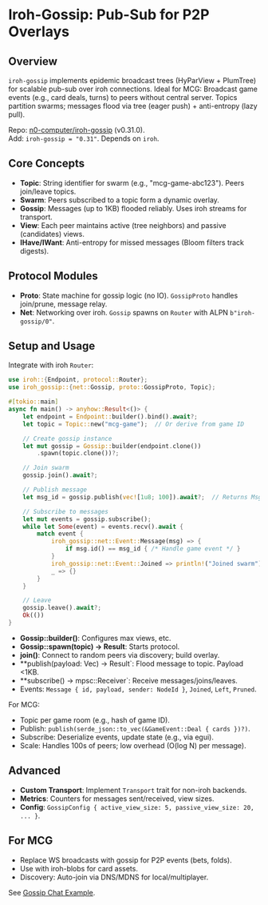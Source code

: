 # Iroh-Gossip: Pub-Sub for P2P Overlays

## Overview
`iroh-gossip` implements epidemic broadcast trees (HyParView + PlumTree) for scalable pub-sub over iroh connections. Ideal for MCG: Broadcast game events (e.g., card deals, turns) to peers without central server. Topics partition swarms; messages flood via tree (eager push) + anti-entropy (lazy pull).

Repo: [n0-computer/iroh-gossip](https://github.com/n0-computer/iroh-gossip) (v0.31.0).  
Add: `iroh-gossip = "0.31"`. Depends on `iroh`.

## Core Concepts
- **Topic**: String identifier for swarm (e.g., "mcg-game-abc123"). Peers join/leave topics.
- **Swarm**: Peers subscribed to a topic form a dynamic overlay.
- **Gossip**: Messages (up to 1KB) flooded reliably. Uses iroh streams for transport.
- **View**: Each peer maintains active (tree neighbors) and passive (candidates) views.
- **IHave/IWant**: Anti-entropy for missed messages (Bloom filters track digests).

## Protocol Modules
- **Proto**: State machine for gossip logic (no IO). `GossipProto` handles join/prune, message relay.
- **Net**: Networking over iroh. `Gossip` spawns on `Router` with ALPN `b"iroh-gossip/0"`.

## Setup and Usage
Integrate with iroh `Router`:

```rust
use iroh::{Endpoint, protocol::Router};
use iroh_gossip::{net::Gossip, proto::GossipProto, Topic};

#[tokio::main]
async fn main() -> anyhow::Result<()> {
    let endpoint = Endpoint::builder().bind().await?;
    let topic = Topic::new("mcg-game");  // Or derive from game ID

    // Create gossip instance
    let mut gossip = Gossip::builder(endpoint.clone())
        .spawn(topic.clone())?;

    // Join swarm
    gossip.join().await?;

    // Publish message
    let msg_id = gossip.publish(vec![1u8; 100]).await?;  // Returns MsgId (BLAKE3 hash)

    // Subscribe to messages
    let mut events = gossip.subscribe();
    while let Some(event) = events.recv().await {
        match event {
            iroh_gossip::net::Event::Message(msg) => {
                if msg.id() == msg_id { /* Handle game event */ }
            }
            iroh_gossip::net::Event::Joined => println!("Joined swarm"),
            _ => {}
        }
    }

    // Leave
    gossip.leave().await?;
    Ok(())
}
```

- **Gossip::builder()**: Configures max views, etc.
- **Gossip::spawn(topic) -> Result<Gossip>**: Starts protocol.
- **join()**: Connect to random peers via discovery; build overlay.
- **publish(payload: Vec<u8>) -> Result<MsgId>`: Flood message to topic. Payload <1KB.
- **subscribe() -> mpsc::Receiver<Event>`: Receive messages/joins/leaves.
- Events: `Message { id, payload, sender: NodeId }`, `Joined`, `Left`, `Pruned`.

For MCG:
- Topic per game room (e.g., hash of game ID).
- Publish: `publish(serde_json::to_vec(&GameEvent::Deal { cards })?)`.
- Subscribe: Deserialize events, update state (e.g., via egui).
- Scale: Handles 100s of peers; low overhead (O(log N) per message).

## Advanced
- **Custom Transport**: Implement `Transport` trait for non-iroh backends.
- **Metrics**: Counters for messages sent/received, view sizes.
- **Config**: `GossipConfig { active_view_size: 5, passive_view_size: 20, ... }`.

## For MCG
- Replace WS broadcasts with gossip for P2P events (bets, folds).
- Use with iroh-blobs for card assets.
- Discovery: Auto-join via DNS/MDNS for local/multiplayer.

See [Gossip Chat Example](https://iroh.computer/docs/examples/gossip-chat).